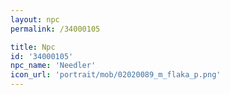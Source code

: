 ```yaml
---
layout: npc
permalink: /34000105

title: Npc
id: '34000105'
npc_name: 'Needler'
icon_url: 'portrait/mob/02020089_m_flaka_p.png'
---
```

